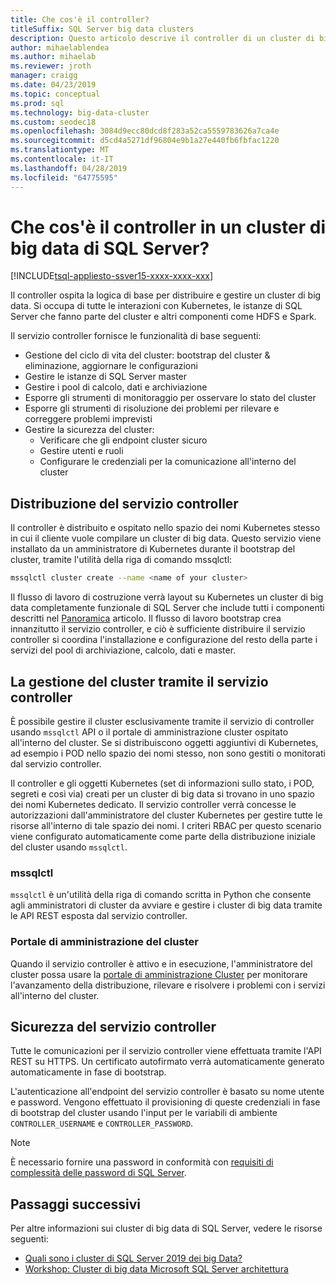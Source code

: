 ```yaml
---
title: Che cos'è il controller?
titleSuffix: SQL Server big data clusters
description: Questo articolo descrive il controller di un cluster di big data di SQL Server 2019 (anteprima).
author: mihaelablendea
ms.author: mihaelab
ms.reviewer: jroth
manager: craigg
ms.date: 04/23/2019
ms.topic: conceptual
ms.prod: sql
ms.technology: big-data-cluster
ms.custom: seodec18
ms.openlocfilehash: 3084d9ecc80dcd8f283a52ca5559783626a7ca4e
ms.sourcegitcommit: d5cd4a5271df96804e9b1a27e440fb6fbfac1220
ms.translationtype: MT
ms.contentlocale: it-IT
ms.lasthandoff: 04/28/2019
ms.locfileid: "64775595"
---
```

# <a name="what-is-the-controller-on-a-sql-server-big-data-cluster"></a>Che cos'è il controller in un cluster di big data di SQL Server?

[!INCLUDE[tsql-appliesto-ssver15-xxxx-xxxx-xxx](../includes/tsql-appliesto-ssver15-xxxx-xxxx-xxx.md)]

Il controller ospita la logica di base per distribuire e gestire un cluster di big data. Si occupa di tutte le interazioni con Kubernetes, le istanze di SQL Server che fanno parte del cluster e altri componenti come HDFS e Spark.

Il servizio controller fornisce le funzionalità di base seguenti:

- Gestione del ciclo di vita del cluster: bootstrap del cluster & eliminazione, aggiornare le configurazioni
- Gestire le istanze di SQL Server master
- Gestire i pool di calcolo, dati e archiviazione
- Esporre gli strumenti di monitoraggio per osservare lo stato del cluster
- Esporre gli strumenti di risoluzione dei problemi per rilevare e correggere problemi imprevisti
- Gestire la sicurezza del cluster:
  - Verificare che gli endpoint cluster sicuro
  - Gestire utenti e ruoli
  - Configurare le credenziali per la comunicazione all'interno del cluster

## <a name="deploying-the-controller-service"></a>Distribuzione del servizio controller

Il controller è distribuito e ospitato nello spazio dei nomi Kubernetes stesso in cui il cliente vuole compilare un cluster di big data. Questo servizio viene installato da un amministratore di Kubernetes durante il bootstrap del cluster, tramite l'utilità della riga di comando mssqlctl:

```bash
mssqlctl cluster create --name <name of your cluster>
```

Il flusso di lavoro di costruzione verrà layout su Kubernetes un cluster di big data completamente funzionale di SQL Server che include tutti i componenti descritti nel [Panoramica](big-data-cluster-overview.md) articolo. Il flusso di lavoro bootstrap crea innanzitutto il servizio controller, e ciò è sufficiente distribuire il servizio controller si coordina l'installazione e configurazione del resto della parte i servizi del pool di archiviazione, calcolo, dati e master.

## <a name="managing-the-cluster-through-the-controller-service"></a>La gestione del cluster tramite il servizio controller

È possibile gestire il cluster esclusivamente tramite il servizio di controller usando `mssqlctl` API o il portale di amministrazione cluster ospitato all'interno del cluster. Se si distribuiscono oggetti aggiuntivi di Kubernetes, ad esempio i POD nello spazio dei nomi stesso, non sono gestiti o monitorati dal servizio controller.

Il controller e gli oggetti Kubernetes (set di informazioni sullo stato, i POD, segreti e così via) creati per un cluster di big data si trovano in uno spazio dei nomi Kubernetes dedicato. Il servizio controller verrà concesse le autorizzazioni dall'amministratore del cluster Kubernetes per gestire tutte le risorse all'interno di tale spazio dei nomi.  I criteri RBAC per questo scenario viene configurato automaticamente come parte della distribuzione iniziale del cluster usando `mssqlctl`. 

### <a name="mssqlctl"></a>mssqlctl

`mssqlctl` è un'utilità della riga di comando scritta in Python che consente agli amministratori di cluster da avviare e gestire i cluster di big data tramite le API REST esposta dal servizio controller.

### <a name="cluster-administration-portal"></a>Portale di amministrazione del cluster

Quando il servizio controller è attivo e in esecuzione, l'amministratore del cluster possa usare la [portale di amministrazione Cluster](cluster-admin-portal.md) per monitorare l'avanzamento della distribuzione, rilevare e risolvere i problemi con i servizi all'interno del cluster.

## <a name="controller-service-security"></a>Sicurezza del servizio controller

Tutte le comunicazioni per il servizio controller viene effettuata tramite l'API REST su HTTPS. Un certificato autofirmato verrà automaticamente generato automaticamente in fase di bootstrap. 

L'autenticazione all'endpoint del servizio controller è basato su nome utente e password. Vengono effettuato il provisioning di queste credenziali in fase di bootstrap del cluster usando l'input per le variabili di ambiente `CONTROLLER_USERNAME` e `CONTROLLER_PASSWORD`.

> [!NOTE]
> È necessario fornire una password in conformità con [requisiti di complessità delle password di SQL Server](https://docs.microsoft.com/sql/relational-databases/security/password-policy?view=sql-server-2017).

## <a name="next-steps"></a>Passaggi successivi

Per altre informazioni sui cluster di big data di SQL Server, vedere le risorse seguenti:

- [Quali sono i cluster di SQL Server 2019 dei big Data?](big-data-cluster-overview.md)
- [Workshop: Cluster di big data Microsoft SQL Server architettura](https://github.com/Microsoft/sqlworkshops/tree/master/sqlserver2019bigdataclusters)
